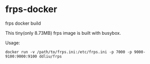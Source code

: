 # frps-docker
frps docker build

This tiny(only 8.73MB) frps image is built with busybox.

Usage:

```
docker run -v /path/to/frps.ini:/etc/frps.ini -p 7000 -p 9000-9100:9000:9100 ddliu/frps
```
